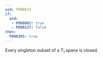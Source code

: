 ```yaml
---
uid: T000623
if:
  and:
   - P000002: true
   - P000137: false
then:
  P000205: true
---
```


Every singleton subset of a $T_1$ space is closed.
